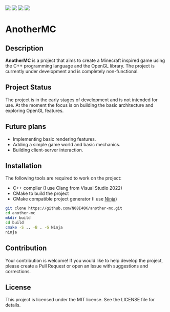 <img src="https://img.shields.io/static/v1?label=project status&message=in progress&color=orange&style=plastic" />
<img src="https://img.shields.io/badge/language-990099?logo=cplusplus&logoColor=FFFFFF&style=plastic" />
<img src="https://img.shields.io/badge/build_system-DA3434?logo=cmake&logoColor=FFFFFF&style=plastic" />
<img src="https://img.shields.io/badge/rendering_api-5686A5?logo=opengl&logoColor=FFFFFF&style=plastic" />

# AnotherMC

## Description

**AnotherMC** is a project that aims to create a Minecraft inspired game using the C++ programming language and the OpenGL library. The project is currently under development and is completely non-functional.

## Project Status

The project is in the early stages of development and is not intended for use. At the moment the focus is on building the basic architecture and exploring OpenGL features.

## Future plans

- Implementing basic rendering features.
- Adding a simple game world and basic mechanics.
- Building client-server interaction.

## Installation

The following tools are required to work on the project:

- C++ compiler (I use Clang from Visual Studio 2022)
- CMake to build the project
- CMake compatible project generator (I use [Ninja](https://github.com/ninja-build/ninja))

```bash
git clone https://github.com/N08I40K/another-mc.git
cd another-mc
mkdir build
cd build
cmake -S .. -B . -G Ninja
ninja
```

## Contribution

Your contribution is welcome! If you would like to help develop the project, please create a Pull Request or open an Issue with suggestions and corrections.

## License

This project is licensed under the MIT license. See the LICENSE file for details.